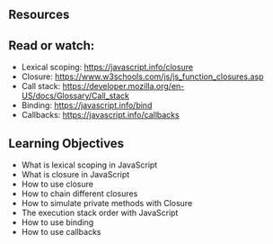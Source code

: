 ## Resources
## Read or watch:

- Lexical scoping: https://javascript.info/closure
- Closure: https://www.w3schools.com/js/js_function_closures.asp
- Call stack: https://developer.mozilla.org/en-US/docs/Glossary/Call_stack
- Binding: https://javascript.info/bind
- Callbacks: https://javascript.info/callbacks
## Learning Objectives
- What is lexical scoping in JavaScript
- What is closure in JavaScript
- How to use closure
- How to chain different closures
- How to simulate private methods with Closure
- The execution stack order with JavaScript
- How to use binding
- How to use callbacks